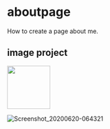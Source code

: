 # aboutpage

How to create a page about me.

## image project
<img src="https://user-images.githubusercontent.com/62434308/85192064-759ee000-b2c1-11ea-8c11-e1c393dbd4a8.png" width="100" height="100">

![Screenshot_20200620-064321](https://user-images.githubusercontent.com/62434308/85192064-759ee000-b2c1-11ea-8c11-e1c393dbd4a8.png)

